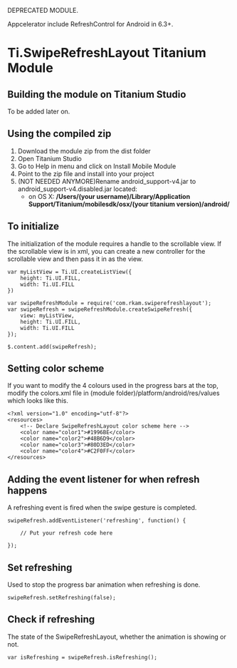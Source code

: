 DEPRECATED MODULE.

Appcelerator include RefreshControl for Android in 6.3+.


Ti.SwipeRefreshLayout Titanium Module
===========================================

Building the module on Titanium Studio
-----------
To be added later on.

Using the compiled zip
-----------
1. Download the module zip from the dist folder
2. Open Titanium Studio
3. Go to Help in menu and click on Install Mobile Module
4. Point to the zip file and install into your project
5. (NOT NEEDED ANYMORE)Rename android_support-v4.jar to android_support-v4.disabled.jar located:
	* on OS X: **/Users/(your username)/Library/Application Support/Titanium/mobilesdk/osx/(your titanium version)/android/**


To initialize
-----------
The initialization of the module requires a handle to the scrollable view. If the scrollable view is in xml, you can create a new controller for the scrollable view and then pass it in as the view.

	var myListView = Ti.UI.createListView({
		height: Ti.UI.FILL,
		width: Ti.UI.FILL
	})

	var swipeRefreshModule = require('com.rkam.swiperefreshlayout');
	var swipeRefresh = swipeRefreshModule.createSwipeRefresh({
		view: myListView,
		height: Ti.UI.FILL,
		width: Ti.UI.FILL
	});

	$.content.add(swipeRefresh);

Setting color scheme
-----------
If you want to modify the 4 colours used in the progress bars at the top, modify the colors.xml file in (module folder)/platform/android/res/values which looks like this.

	<?xml version="1.0" encoding="utf-8"?>
	<resources>
		<!-- Declare SwipeRefreshLayout color scheme here -->
		<color name="color1">#1996BE</color>
		<color name="color2">#48B6D9</color>
		<color name="color3">#80D3ED</color>
		<color name="color4">#C2F0FF</color>
	</resources>

Adding the event listener for when refresh happens
-----------
A refreshing event is fired when the swipe gesture is completed.

	swipeRefresh.addEventListener('refreshing', function() {

		// Put your refresh code here

	});

Set refreshing
-----------
Used to stop the progress bar animation when refreshing is done.

	swipeRefresh.setRefreshing(false);

Check if refreshing
-----------
The state of the SwipeRefreshLayout, whether the animation is showing or not.

	var isRefreshing = swipeRefresh.isRefreshing();
